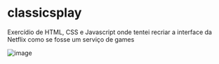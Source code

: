 # classicsplay
Exercídio de HTML, CSS e Javascript onde tentei recriar a interface da Netflix como se fosse um serviço de games

![image](https://user-images.githubusercontent.com/70555750/179089500-41b3a072-6b78-43cd-a364-f02280cc801a.png)

